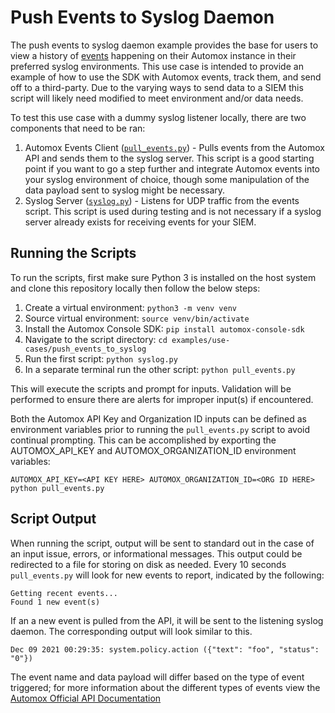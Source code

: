 # Push Events to Syslog Daemon
The push events to syslog daemon example provides the base for users to view a history of [events](https://developer.automox.com/openapi/axconsole/operation/getEvents/) happening on their Automox instance in their preferred syslog environments. This use case is intended to provide an example of how to use the SDK with Automox events, track them, and send off to a third-party. Due to the varying ways to send data to a SIEM this script will likely need modified to meet environment and/or data needs.

To test this use case with a dummy syslog listener locally, there are two components that need to be ran:
1. Automox Events Client ([`pull_events.py`](./pull_events.py)) - Pulls events from the Automox API and sends them to the syslog server. This script is a good starting point if you want to go a step further and integrate Automox events into your syslog environment of choice, though some manipulation of the data payload sent to syslog might be necessary.
2. Syslog Server ([`syslog.py`](./syslog.py)) - Listens for UDP traffic from the events script. This script is used during testing and is not necessary if a syslog server already exists for receiving events for your SIEM.

## Running the Scripts
To run the scripts, first make sure Python 3 is installed on the host system and clone this repository locally then
follow the below steps:
1. Create a virtual environment: `python3 -m venv venv`
2. Source virtual environment: `source venv/bin/activate`
3. Install the Automox Console SDK: `pip install automox-console-sdk`
4. Navigate to the script directory: `cd examples/use-cases/push_events_to_syslog`
5. Run the first script: `python syslog.py`
6. In a separate terminal run the other script: `python pull_events.py`

This will execute the scripts and prompt for inputs. Validation will be performed to ensure there
are alerts for improper input(s) if encountered.

Both the Automox API Key and Organization ID inputs can be defined as environment variables prior to running the `pull_events.py` script
to avoid continual prompting. This can be accomplished by exporting the AUTOMOX_API_KEY and AUTOMOX_ORGANIZATION_ID environment
variables:
```shell
AUTOMOX_API_KEY=<API KEY HERE> AUTOMOX_ORGANIZATION_ID=<ORG ID HERE> python pull_events.py
```

## Script Output
When running the script, output will be sent to standard out in the case of an input issue, errors, or informational
messages. This output could be redirected to a file for storing on disk as needed. Every 10 seconds `pull_events.py` will look for new events to report, indicated by the following:
```
Getting recent events...
Found 1 new event(s)
```

If an a new event is pulled from the API, it will be sent to the listening syslog daemon. The corresponding output will look similar to this.
```
Dec 09 2021 00:29:35: system.policy.action ({"text": "foo", "status": "0"})
```

The event name and data payload will differ based on the type of event triggered; for more information about the different types of events view the [Automox Official API Documentation](https://developer.automox.com/openapi/axconsole/operation/getEvents/)
